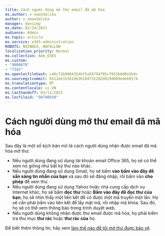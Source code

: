 ```yaml
---
title: Cách người dùng mở thư email đã mã hóa
ms.author: v-smandalika
author: v-smandalika
manager: dansimp
ms.date: 02/24/2021
audience: Admin
ms.topic: article
ms.service: o365-administration
ROBOTS: NOINDEX, NOFOLLOW
localization_priority: Normal
ms.collection: Adm_O365
ms.custom:
- "9000078"
- "7342"
ms.openlocfilehash: c48c71b9084354bf5a56794795c7653b8d8e5b4c
ms.sourcegitcommit: 6312ee31561db36104f32282d019d069ede69174
ms.translationtype: MT
ms.contentlocale: vi-VN
ms.lasthandoff: 03/11/2021
ms.locfileid: "50748930"
---
```

# <a name="how-users-open-an-encrypted-email-message"></a>Cách người dùng mở thư email đã mã hóa

Sau đây là một số kịch bản mô tả cách người dùng nhận được email đã mã hóa mở thư:

- Nếu người dùng đang sử dụng tài khoản email Office 365, họ sẽ có thể xem nó giống như bất kỳ thư nào khác.
- Nếu người dùng đang sử dụng Gmail, họ sẽ bấm **vào bấm vào đây để sẵn sàng tin nhắn của bạn** và sau đó sẽ đăng nhập, rồi bấm vào **cho phép** để xem thư.
- Nếu người dùng đang sử dụng Yahoo hoặc nhà cung cấp dịch vụ Internet khác, họ sẽ bấm **đọc thư** hoặc **Bấm vào đây để đọc thư của bạn**; họ sẽ nhìn thấy một liên kết để có được một mã truyền một lần. Họ sẽ cần phải bấm vào liên kết để lấy mật mã, rồi nhập mã khóa. Sau đó, họ sẽ có thể xem thông báo trong trình duyệt web.
- Nếu người dùng không nhận được thư email được mã hóa, họ phải kiểm tra thư mục **thư rác** hoặc **thư rác của** họ.

Để biết thêm thông tin, hãy xem [làm thế nào để tôi mở thư được bảo vệ](https://support.microsoft.com/topic/how-do-i-open-a-protected-message-1157a286-8ecc-4b1e-ac43-2a608fbf3098).